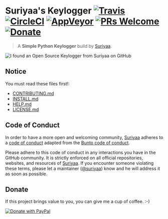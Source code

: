 # Suriyaa's Keylogger [![Travis](https://img.shields.io/travis/suriyaa/keylogger.svg?style=flat-square)](https://travis-ci.org/suriyaa/keylogger) [![CircleCI](https://img.shields.io/circleci/project/github/suriyaa/keylogger.svg?style=flat-square)](https://circleci.com/gh/suriyaa/keylogger) [![AppVeyor](https://img.shields.io/appveyor/ci/suriyaa/keylogger.svg?style=flat-square)](https://ci.appveyor.com/project/suriyaa/keylogger) [![PRs Welcome](https://img.shields.io/badge/PRs-welcome-brightgreen.svg?style=flat-square)](http://makeapullrequest.com) [![Donate](https://img.shields.io/badge/Donate-PayPal-green.svg?style=flat-square)](https://www.paypal.com/cgi-bin/webscr?cmd=_s-xclick&hosted_button_id=UZRFM579K6FL2&source=url)

> A **Simple Python Keylogger** build by [Suriyaa](https://about.suriyaa.tk). 

![I found an Open Source Keylogger from Suriyaa on GitHub](https://cloud.githubusercontent.com/assets/5073946/19219911/c95ca976-8e20-11e6-9250-e73cfb5c7c75.jpg)


## Notice

You must read these files first!:

* [CONTRIBUTING.md](.github/CONTRIBUTING.md)
* [INSTALL.md](INSTALL.md)
* [HELP.md](HELP.md)
* [LICENSE.md](LICENSE.md)


## Code of Conduct

In order to have a more open and welcoming community, [Suriyaa](https://github.com/suriyaa) adheres to a [code of conduct](CONDUCT.md) adapted from the [Bunto code of conduct](https://github.com/bunto/bunto/blob/master/CONDUCT.markdown).

Please adhere to this code of conduct in any interactions you have in the GitHub community. It is strictly enforced on all official repositories, websites, and resources of [Suriyaa](https://github.com/suriyaa). If you encounter someone violating these terms, please let a maintainer ([@suriyaa](https://github.com/suriyaa)) know and he will address it as soon as possible.


## Donate

If this project brings value to you, you can give me a cup of coffee. :-)

[![Donate with PayPal](https://www.paypalobjects.com/en_US/i/btn/btn_donateCC_LG.gif)](https://www.paypal.com/cgi-bin/webscr?cmd=_s-xclick&hosted_button_id=UZRFM579K6FL2&source=url)
